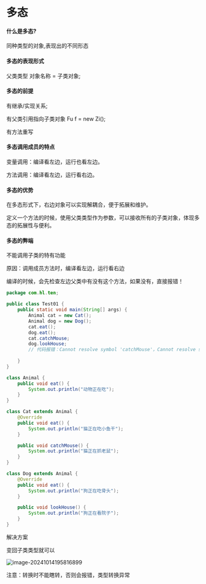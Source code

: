 # 多态

#### 什么是多态?

同种类型的对象,表现出的不同形态

#### 多态的表现形式

父类类型 对象名称 = 子类对象;

#### 多态的前提

有继承/实现关系;

有父类引用指向子类对象  Fu f = new Zi();

有方法重写

#### 多态调用成员的特点

变量调用：编译看左边，运行也看左边。

方法调用：编译看左边，运行看右边。

#### 多态的优势

在多态形式下，右边对象可以实现解耦合，便于拓展和维护。

定义一个方法的时候，使用父类类型作为参数，可以接收所有的子类对象，体现多态的拓展性与便利。

#### 多态的弊端

不能调用子类的特有功能

原因：调用成员方法时，编译看左边，运行看右边

编译的时候，会先检查左边父类中有没有这个方法，如果没有，直接报错！

```java
package com.hl.ten;

public class Test01 {
    public static void main(String[] args) {
        Animal cat = new Cat();
        Animal dog = new Dog();
        cat.eat();
        dog.eat();
        cat.catchMouse;
        dog.lookHouse;
        // 代码报错：Cannot resolve symbol 'catchMouse'，Cannot resolve symbol 'lookHouse'
        
    }
}

class Animal {
    public void eat() {
        System.out.println("动物正在吃");
    }
}

class Cat extends Animal {
    @Override
    public void eat() {
        System.out.println("猫正在吃小鱼干");
    }

    public void catchMouse() {
        System.out.println("猫正在抓老鼠");
    }
}

class Dog extends Animal {
    @Override
    public void eat() {
        System.out.println("狗正在吃骨头");
    }

    public void lookHouse() {
        System.out.println("狗正在看院子");
    }
}
```

解决方案

变回子类类型就可以

![image-20241014195816899](C:\Users\admin\AppData\Roaming\Typora\typora-user-images\image-20241014195816899.png)

注意：转换时不能瞎转，否则会报错，类型转换异常